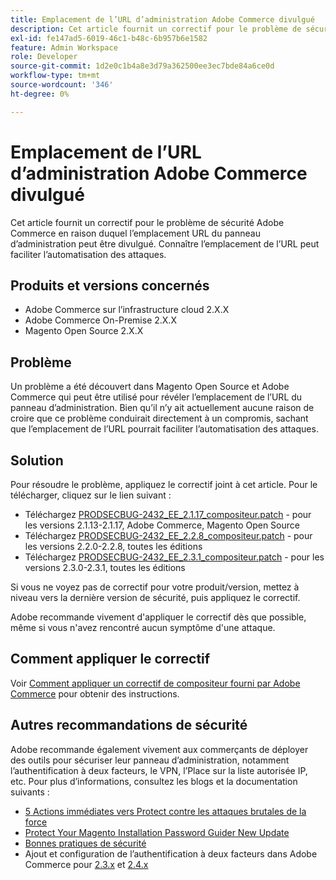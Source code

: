 ```yaml
---
title: Emplacement de l’URL d’administration Adobe Commerce divulgué
description: Cet article fournit un correctif pour le problème de sécurité Adobe Commerce en raison duquel l’emplacement URL du panneau d’administration peut être divulgué. Connaître l’emplacement de l’URL peut faciliter l’automatisation des attaques.
exl-id: fe147ad5-6019-46c1-b48c-6b957b6e1582
feature: Admin Workspace
role: Developer
source-git-commit: 1d2e0c1b4a8e3d79a362500ee3ec7bde84a6ce0d
workflow-type: tm+mt
source-wordcount: '346'
ht-degree: 0%

---
```


# Emplacement de l’URL d’administration Adobe Commerce divulgué

Cet article fournit un correctif pour le problème de sécurité Adobe Commerce en raison duquel l’emplacement URL du panneau d’administration peut être divulgué. Connaître l’emplacement de l’URL peut faciliter l’automatisation des attaques.

## Produits et versions concernés

* Adobe Commerce sur l’infrastructure cloud 2.X.X
* Adobe Commerce On-Premise 2.X.X
* Magento Open Source 2.X.X

## Problème

Un problème a été découvert dans Magento Open Source et Adobe Commerce qui peut être utilisé pour révéler l’emplacement de l’URL du panneau d’administration. Bien qu’il n’y ait actuellement aucune raison de croire que ce problème conduirait directement à un compromis, sachant que l’emplacement de l’URL pourrait faciliter l’automatisation des attaques.

## Solution

Pour résoudre le problème, appliquez le correctif joint à cet article. Pour le télécharger, cliquez sur le lien suivant :

* Téléchargez [PRODSECBUG-2432\_EE\_2.1.17\_compositeur.patch](assets/PRODSECBUG-2432_EE_2.1.17_composer.patch.zip) - pour les versions 2.1.13-2.1.17, Adobe Commerce, Magento Open Source
* Téléchargez [PRODSECBUG-2432\_EE\_2.2.8\_compositeur.patch](assets/PRODSECBUG-2432_EE_2.2.8_composer.patch.zip) - pour les versions 2.2.0-2.2.8, toutes les éditions
* Téléchargez [PRODSECBUG-2432\_EE\_2.3.1\_compositeur.patch](assets/PRODSECBUG-2432_EE_2.3.1_composer.patch.zip) - pour les versions 2.3.0-2.3.1, toutes les éditions

Si vous ne voyez pas de correctif pour votre produit/version, mettez à niveau vers la dernière version de sécurité, puis appliquez le correctif.

Adobe recommande vivement d&#39;appliquer le correctif dès que possible, même si vous n&#39;avez rencontré aucun symptôme d&#39;une attaque.

## Comment appliquer le correctif

Voir [Comment appliquer un correctif de compositeur fourni par Adobe Commerce](/help/how-to/general/how-to-apply-a-composer-patch-provided-by-magento.md) pour obtenir des instructions.

## Autres recommandations de sécurité

Adobe recommande également vivement aux commerçants de déployer des outils pour sécuriser leur panneau d’administration, notamment l’authentification à deux facteurs, le VPN, l’Place sur la liste autorisée IP, etc. Pour plus d’informations, consultez les blogs et la documentation suivants :

* [5 Actions immédiates vers Protect contre les attaques brutales de la force](https://magento.com/security/best-practices/5-immediate-actions-protect-against-brute-force-attacks)
* [Protect Your Magento Installation Password Guider New Update](https://magento.com/security/best-practices/protect-your-magento-installation-password-guessing-new-update)
* [ Bonnes pratiques de sécurité ](https://magento.com/security/best-practices/security-best-practices)
* Ajout et configuration de l’authentification à deux facteurs dans Adobe Commerce pour [2.3.x](https://docs.magento.com/user-guide/v2.3/stores/security-two-factor-authentication.html) et [2.4.x](https://docs.magento.com/user-guide/stores/security-two-factor-authentication.html)
